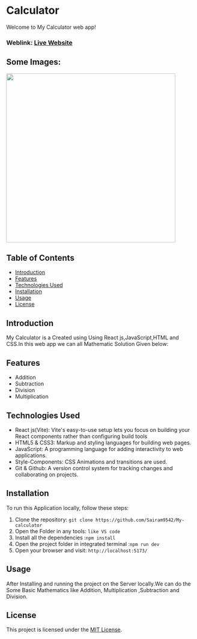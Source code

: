 # Calculator
Welcome to My Calculator web app!

### Weblink: [Live Website](https://calculatorbymesairam.netlify.app/)
## Some Images:
<img width="450px;" src="https://res.cloudinary.com/dz1zt2xfc/image/upload/v1734876376/calci_ros3r0.png" />


## Table of Contents
- [Introduction](#introduction)
- [Features](#features)
- [Technologies Used](#technologies-used)
- [Installation](#installation)
- [Usage](#usage)
- [License](#license)

## Introduction
My Calculator is a Created using Using React js,JavaScript,HTML and CSS.In this web app we can all Mathematic Solution Given below:

## Features
- Addition
- Subtraction
- Division
- Multiplication


## Technologies Used
- React js(Vite): Vite's easy-to-use setup lets you focus on building your React components rather than configuring build tools 
- HTML5 & CSS3: Markup and styling languages for building web pages.
- JavaScript: A programming language for adding interactivity to web applications.
- Style-Components: CSS Animations and transitions are used.
- Git & Github: A version control system for tracking changes and collaborating on projects.

## Installation
To run this Application locally, follow these steps:

1. Clone the repository: `git clone https://github.com/Sairam9542/My-calculator`
2. Open the Folder in any tools: `like VS code`
3. Install all the dependencies :`npm install`
4. Open the project folder in integrated terminal :`npm run dev`
5. Open your browser and visit: `http://localhost:5173/`

## Usage
After Installing and running the project on the Server locally.We can do the Some Basic Mathematics like Addition, Multiplication ,Subtraction and Division.

## License
This project is licensed under the [MIT License](LICENSE).
